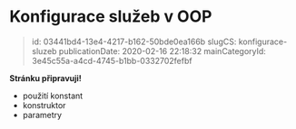 Konfigurace služeb v OOP
================================

> id: 03441bd4-13e4-4217-b162-50bde0ea166b
> slugCS: konfigurace-sluzeb
> publicationDate: 2020-02-16 22:18:32
> mainCategoryId: 3e45c55a-a4cd-4745-b1bb-0332702fefbf

**Stránku připravuji!**

- použití konstant
- konstruktor
- parametry
